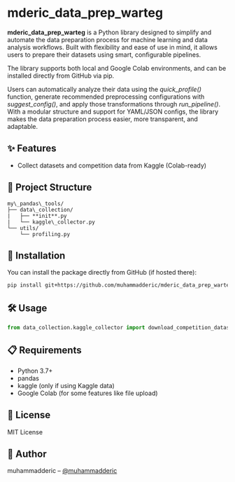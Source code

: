 # mderic_data_prep_warteg

**mderic_data_prep_warteg** is a Python library designed to simplify and automate the data preparation process for machine learning and data analysis workflows. Built with flexibility and ease of use in mind, it allows users to prepare their datasets using smart, configurable pipelines. 

The library supports both local and Google Colab environments, and can be installed directly from GitHub via pip. 

Users can automatically analyze their data using the *quick_profile()* function, generate recommended preprocessing configurations with *suggest_config()*, and apply those transformations through *run_pipeline()*. With a modular structure and support for YAML/JSON configs, the library makes the data preparation process easier, more transparent, and adaptable.


## ✨ Features

- Collect datasets and competition data from Kaggle (Colab-ready)


## 🧱 Project Structure

```
my\_pandas\_tools/
├── data\_collection/
|   ├── **init**.py
|   └── kaggle\_collector.py
└── utils/
    └── profiling.py
````

## 🚀 Installation

You can install the package directly from GitHub (if hosted there):

```bash
pip install git+https://github.com/muhammadderic/mderic_data_prep_warteg.git
````

## 🛠️ Usage

```python
from data_collection.kaggle_collector import download_competition_dataset_colab, download_kaggle_dataset_colab
```


## 📋 Requirements

* Python 3.7+
* pandas
* kaggle (only if using Kaggle data)
* Google Colab (for some features like file upload)


## 📄 License

MIT License


## 👤 Author

muhammadderic – [@muhammadderic](https://github.com/muhammadderic)